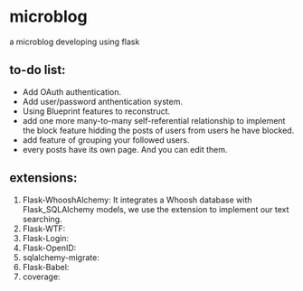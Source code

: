 # microblog
a microblog developing using flask

to-do list:
-----------
- Add OAuth authentication.
- Add user/password anthentication system.
- Using Blueprint features to reconstruct.
- add one more many-to-many self-referential relationship to implement the block feature hidding the posts of users from users he have blocked.
- add feature of grouping your followed users.
- every posts have its own page. And you can edit them.

extensions:
-----------------------
1. Flask-WhooshAlchemy: It integrates a Whoosh database with Flask_SQLAlchemy models, we use the extension to implement our text searching.
2. Flask-WTF: 
3. Flask-Login:
4. Flask-OpenID:
5. sqlalchemy-migrate:
6. Flask-Babel:
7. coverage: